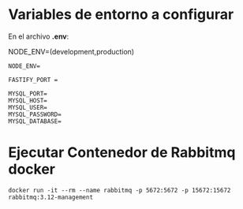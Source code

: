 # Variables de entorno a configurar

En el archivo **.env**:

NODE_ENV=(development,production)
```
NODE_ENV=

FASTIFY_PORT = 

MYSQL_PORT=
MYSQL_HOST=
MYSQL_USER=
MYSQL_PASSWORD=
MYSQL_DATABASE=
```

# Ejecutar Contenedor de Rabbitmq docker

```
docker run -it --rm --name rabbitmq -p 5672:5672 -p 15672:15672 rabbitmq:3.12-management
```